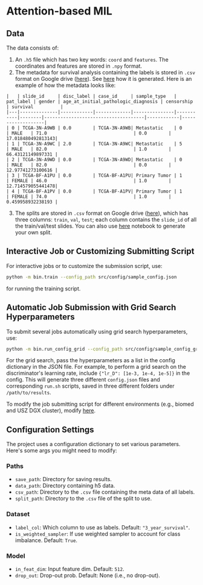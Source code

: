 # Attention-based MIL

## Data

The data consists of:
1. An `.h5` file which has two key words: `coord` and `features`. The coordinates and features are stored in `.npy` format.
2. The metadata for survival analysis containing the labels is stored in `.csv` format on Google drive ([here](https://drive.google.com/drive/u/0/folders/1kWC8yDeMnkXyi3xIrkmyRbzKl3emD9dd)). See [here]( https://colab.research.google.com/drive/11BmFojURIRU4Qp1uNix_6TmAaSq_JOKP?usp=drive_link) how it is generated. Here is an example of how the metadata looks like:
```
|   | slide_id     | disc_label | case_id     | sample_type   | pat_label | gender | age_at_initial_pathologic_diagnosis | censorship | survival          |
|---|--------------|------------|-------------|---------------|-----------|--------|-------------------------------------|------------|-------------------|
| 0 | TCGA-3N-A9WB | 0.0        | TCGA-3N-A9WB| Metastatic    | 0         | MALE   | 71.0                                | 0.0        | 17.018480492813143|
| 1 | TCGA-3N-A9WC | 2.0        | TCGA-3N-A9WC| Metastatic    | 5         | MALE   | 82.0                                | 1.0        | 66.43121149897331 |
| 2 | TCGA-3N-A9WD | 0.0        | TCGA-3N-A9WD| Metastatic    | 0         | MALE   | 82.0                                | 0.0        | 12.97741273100616 |
| 3 | TCGA-BF-A1PU | 0.0        | TCGA-BF-A1PU| Primary Tumor | 1         | FEMALE | 46.0                                | 1.0        | 12.714579055441478|
| 4 | TCGA-BF-A1PV | 0.0        | TCGA-BF-A1PV| Primary Tumor | 1         | FEMALE | 74.0                                | 1.0        | 0.459958932238193 |

```
3. The splits are stored in `.csv` format on Google drive ([here](https://drive.google.com/drive/u/0/folders/1kWC8yDeMnkXyi3xIrkmyRbzKl3emD9dd)), which has three columns: `train`, `val`, `test`; each column contains the `slide_id` of all the train/val/test slides. You can also use [here]( https://colab.research.google.com/drive/11BmFojURIRU4Qp1uNix_6TmAaSq_JOKP?usp=drive_link) notebook to generate your own split.

## Interactive Job or Customizing Submitting Script

For interactive jobs or to customize the submission script, use:

```bash
python -m bin.train --config_path src/config/sample_config.json
```
for running the training script.

## Automatic Job Submission with Grid Search Hyperparameters

To submit several jobs automatically using grid search hyperparameters, use:

```bash
python -m bin.run_config_grid --config_path src/config/sample_config_grid.json
```

For the grid search, pass the hyperparameters as a list in the config dictionary in the JSON file. For example, to perform a grid search on the discriminator's learning rate, include `{"lr_D": [1e-3, 1e-4, 1e-5]}` in the config. This will generate three different `config.json` files and corresponding `run.sh` scripts, saved in three different folders under `/path/to/results`.

To modify the job submitting script for different environments (e.g., biomed and USZ DGX cluster), modify [here](https://github.com/ratschlab/Attn_MIL/blob/main/src/config/config_grid.py#L24-L29).

## Configuration Settings

The project uses a configuration dictionary to set various parameters. Here's some args you might need to modify:

### Paths
- `save_path`: Directory for saving results. 
- `data_path`: Directory containing h5 data.
- `csv_path`: Directory to the `.csv` file containing the meta data of all labels.
- `split_path`: Directory to the `.csv` file of the split to use. 

### Dataset
- `label_col`: Which column to use as labels. Default: `"3_year_survival"`.
- `is_weighted_sampler`: If use weighted sampler to account for class imbalance. Default: `True`.

### Model
- `in_feat_dim`: Input feature dim. Default: `512`.
- `drop_out`: Drop-out prob. Default: None (i.e., no drop-out).